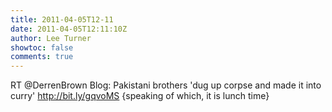 ```yaml
---
title: 2011-04-05T12-11
date: 2011-04-05T12:11:10Z
author: Lee Turner
showtoc: false
comments: true
---
```


RT @DerrenBrown Blog: Pakistani brothers 'dug up corpse and made it into curry' http://bit.ly/gqvoMS {speaking of which, it is lunch time}

